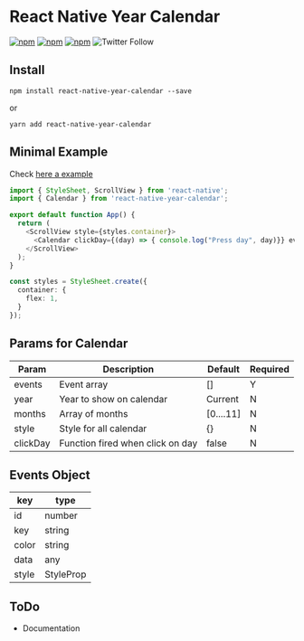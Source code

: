 # React Native Year Calendar
[![npm](https://img.shields.io/npm/l/react-native-year-calendar.svg)](https://npmjs.com/package/react-native-year-calendar) [![npm](https://img.shields.io/npm/v/react-native-year-calendar.svg)](https://npmjs.com/package/react-native-year-calendar) [![npm](https://img.shields.io/npm/dm/react-native-year-calendar.svg)](https://npmjs.com/package/react-native-year-calendar) ![Twitter Follow](https://img.shields.io/twitter/follow/danirieranet?style=social)



## Install

``npm install react-native-year-calendar --save ``

or 

``yarn add react-native-year-calendar``

## Minimal Example

Check [here a example](https://snack.expo.dev/@danielriera/example-react-native-year-calendar)

`````ts
import { StyleSheet, ScrollView } from 'react-native';
import { Calendar } from 'react-native-year-calendar';

export default function App() {
  return (
    <ScrollView style={styles.container}>
      <Calendar clickDay={(day) => { console.log("Press day", day)}} events={[]} />
    </ScrollView>
  );
}

const styles = StyleSheet.create({
  container: {
    flex: 1,
  }
});

`````

## Params for Calendar

| Param  | Description  | Default  | Required  |
|---|---|---|---|
| events  | Event array  | []  | Y |
| year   | Year to show on calendar  | Current  | N  |
| months  | Array of months  | [0....11]  | N  |
| style  | Style for all calendar  | {}  |  N |
| clickDay  | Function fired when click on day | false  | N |

## Events Object

| key | type
|--|--
| id | number
| key | string
| color | string
|data | any
|style | StyleProp

## ToDo
- Documentation

